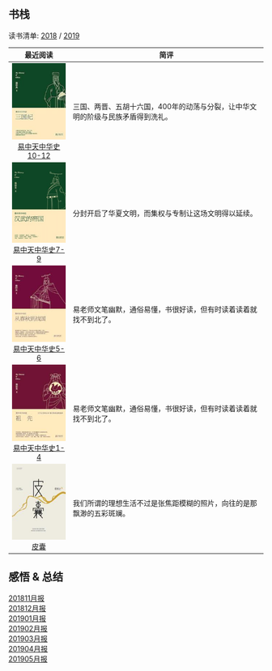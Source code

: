 ## 书栈

读书清单: [2018](./2018/README.md) / [2019](./2019/README.md)

|                         最近阅读                            |                       简评                             |
|:----------------------------------------------------------:|--------------------------------------------------------|
|[![](./pic/0031.jpg)<br>易中天中华史10-12](./2019/易中天中华史10-12.md)| 三国、两晋、五胡十六国，400年的动荡与分裂，让中华文明的阶级与民族矛盾得到洗礼。|
|[![](./pic/0030.jpg)<br>易中天中华史7-9](./2019/易中天中华史7-9.md)| 分封开启了华夏文明，而集权与专制让这场文明得以延续。|
|[![](./pic/0029.jpg)<br>易中天中华史5-6](./2019/易中天中华史5-6.md)| 易老师文笔幽默，通俗易懂，书很好读，但有时读着读着就找不到北了。 |
|[![](./pic/0028.jpg)<br>易中天中华史1-4](./2019/易中天中华史1-4.md)| 易老师文笔幽默，通俗易懂，书很好读，但有时读着读着就找不到北了。 |
|[![](./pic/0027.jpg)<br>皮囊](./2019/皮囊.md)                | 我们所谓的理想生活不过是张焦距模糊的照片，向往的是那飘渺的五彩斑斓。|

## 感悟 & 总结
[201811月报](./ARTS-201811月报.md)  
[201812月报](./ARTS-201812月报.md)  
[201901月报](./ARTS-201901月报.md)  
[201902月报](./ARTS-201902.md)  
[201903月报](./ARTS-201903.md)  
[201904月报](./ARTS-201904.md)  
[201905月报](./ARTS-201905.md)  
